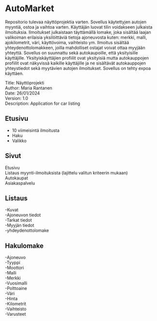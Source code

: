 # AutoMarket
Repositorio tulevaa näyttöprojektia varten. Sovellus käytettyjen autojen myyntiä, ostoa ja vaihtoa varten. Käyttäjän luovat tilin voidakseen julkaista ilmoituksia. Ilmoitukset julkaistaan täyttämällä lomake, joka sisältää laajan valikoiman erilaisia yksilöittäviä tietoja ajoneuvosta kuten: merkki, malli, ajokilometrit, väri, käyttövoima, vaihteisto ym. Ilmoitus sisältää yhteydenottolomakkeen, joilla mahdolliset ostajat voivat ottaa myyjään yhteyttä. Sovellus on suunnattu sekä autokaupoille, että yksityisille käyttäjille. Yksityiskäyttäjien profiilit ovat yksityisiä mutta autokauppojen profiilit ovat näkyvissä kaikille käyttäjille ja ne sisältävät autokauppojen yhteystiedot sekä myytävien autojen ilmoitukset. Sovellus on tehty expoa käyttäen. 


Title: Näyttöprojekti  
Author: Maria Rantanen  
Date: 26/01/2024  
Version: 1.0  
Description: Application for car listing  

## Etusivu  

- 10 viimeisintä ilmoitusta  
- Haku  
- Valikko 


## Sivut   

Etusivu  
Listaus myynti-ilmoituksista (lajittelu valitun kriteerin mukaan)  
Autokaupat  
Asiakaspalvelu  

## Listaus

-Kuvat  
-Ajoneuvon tiedot  
-Tarkat tiedot  
-Myyjän tiedot  
-yhdeydenottolomake  

## Hakulomake

-Ajoneuvo  
-Tyyppi  
-Moottori  
-Malli  
-Merkki    
-Vuosimalli  
-Polttoaine  
-Väri  
-Hinta  
-Kilometrit  
-Vaihteisto  
-Varusteet  
